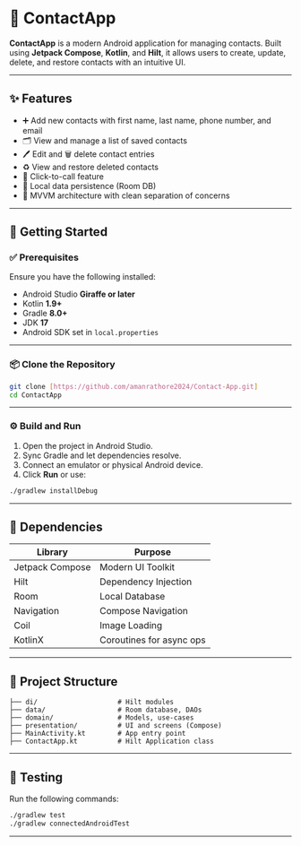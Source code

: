 
# 📱 ContactApp

**ContactApp** is a modern Android application for managing contacts. Built using **Jetpack Compose**, **Kotlin**, and **Hilt**, it allows users to create, update, delete, and restore contacts with an intuitive UI.

---

## ✨ Features

- ➕ Add new contacts with first name, last name, phone number, and email
- 🗂 View and manage a list of saved contacts
- 🖊 Edit and 🗑 delete contact entries
- ♻️ View and restore deleted contacts
- 📱 Click-to-call feature
- 💾 Local data persistence (Room DB)
- 🧪 MVVM architecture with clean separation of concerns

---

## 🚀 Getting Started

### ✅ Prerequisites

Ensure you have the following installed:

- Android Studio **Giraffe or later**
- Kotlin **1.9+**
- Gradle **8.0+**
- JDK **17**
- Android SDK set in `local.properties`

---

### 📦 Clone the Repository

```bash
git clone [https://github.com/amanrathore2024/Contact-App.git]
cd ContactApp
```

---

### ⚙️ Build and Run

1. Open the project in Android Studio.
2. Sync Gradle and let dependencies resolve.
3. Connect an emulator or physical Android device.
4. Click **Run** or use:

```bash
./gradlew installDebug
```

---


## 🧾 Dependencies

| Library         | Purpose                     |
|-----------------|-----------------------------|
| Jetpack Compose | Modern UI Toolkit           |
| Hilt            | Dependency Injection        |
| Room            | Local Database              |
| Navigation      | Compose Navigation          |
| Coil            | Image Loading      |
| KotlinX         | Coroutines for async ops    |

---

## 📂 Project Structure

```plaintext
├── di/                    # Hilt modules
├── data/                  # Room database, DAOs
├── domain/                # Models, use-cases
├── presentation/          # UI and screens (Compose)
├── MainActivity.kt        # App entry point
├── ContactApp.kt          # Hilt Application class
```

---

## 🧪 Testing

Run the following commands:

```bash
./gradlew test
./gradlew connectedAndroidTest
```

---
